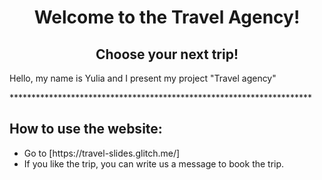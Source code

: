 <h1 align="center">Welcome to the Travel Agency!</h1>
<h2 align="center">Choose your next trip!</h2>
<p>Hello, my name is Yulia and I present my project "Travel agency"</p>
*********************************************************************
<h2>How to use the website:</h2>
<ul>
  <li>Go to [https://travel-slides.glitch.me/]</li>
  <li>If you like the trip, you can write us a message to book the trip.</li>
</ul>
